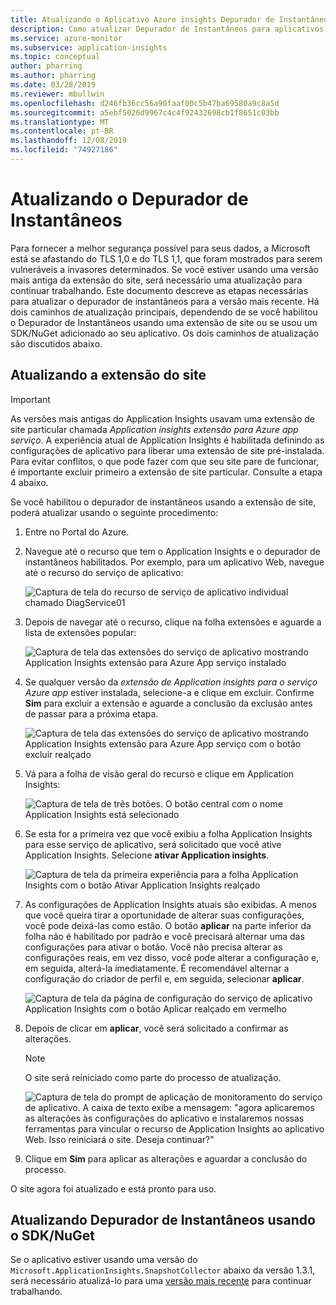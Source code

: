 ```yaml
---
title: Atualizando o Aplicativo Azure insights Depurador de Instantâneos
description: Como atualizar Depurador de Instantâneos para aplicativos .NET para a versão mais recente no Azure App Services ou por meio de pacotes NuGet
ms.service: azure-monitor
ms.subservice: application-insights
ms.topic: conceptual
author: pharring
ms.author: pharring
ms.date: 03/28/2019
ms.reviewer: mbullwin
ms.openlocfilehash: d246fb36cc56a90faaf00c5b47ba69580a9c8a5d
ms.sourcegitcommit: a5ebf5026d9967c4c4f92432698cb1f8651c03bb
ms.translationtype: MT
ms.contentlocale: pt-BR
ms.lasthandoff: 12/08/2019
ms.locfileid: "74927186"
---
```

# <a name="upgrading-the-snapshot-debugger"></a>Atualizando o Depurador de Instantâneos

Para fornecer a melhor segurança possível para seus dados, a Microsoft está se afastando do TLS 1,0 e do TLS 1,1, que foram mostrados para serem vulneráveis a invasores determinados. Se você estiver usando uma versão mais antiga da extensão do site, será necessário uma atualização para continuar trabalhando. Este documento descreve as etapas necessárias para atualizar o depurador de instantâneos para a versão mais recente. Há dois caminhos de atualização principais, dependendo de se você habilitou o Depurador de Instantâneos usando uma extensão de site ou se usou um SDK/NuGet adicionado ao seu aplicativo. Os dois caminhos de atualização são discutidos abaixo. 

## <a name="upgrading-the-site-extension"></a>Atualizando a extensão do site

> [!IMPORTANT]
> As versões mais antigas do Application Insights usavam uma extensão de site particular chamada _Application insights extensão para Azure app serviço_. A experiência atual de Application Insights é habilitada definindo as configurações de aplicativo para liberar uma extensão de site pré-instalada.
> Para evitar conflitos, o que pode fazer com que seu site pare de funcionar, é importante excluir primeiro a extensão de site particular. Consulte a etapa 4 abaixo.

Se você habilitou o depurador de instantâneos usando a extensão de site, poderá atualizar usando o seguinte procedimento:

1. Entre no Portal do Azure.
2. Navegue até o recurso que tem o Application Insights e o depurador de instantâneos habilitados. Por exemplo, para um aplicativo Web, navegue até o recurso do serviço de aplicativo:

   ![Captura de tela do recurso de serviço de aplicativo individual chamado DiagService01](./media/snapshot-debugger-upgrade/app-service-resource.png)

3. Depois de navegar até o recurso, clique na folha extensões e aguarde a lista de extensões popular:

   ![Captura de tela das extensões do serviço de aplicativo mostrando Application Insights extensão para Azure App serviço instalado](./media/snapshot-debugger-upgrade/application-insights-site-extension-to-be-deleted.png)

4. Se qualquer versão da _extensão de Application insights para o serviço Azure app_ estiver instalada, selecione-a e clique em excluir. Confirme **Sim** para excluir a extensão e aguarde a conclusão da exclusão antes de passar para a próxima etapa.

   ![Captura de tela das extensões do serviço de aplicativo mostrando Application Insights extensão para Azure App serviço com o botão excluir realçado](./media/snapshot-debugger-upgrade/application-insights-site-extension-delete.png)

5. Vá para a folha de visão geral do recurso e clique em Application Insights:

   ![Captura de tela de três botões. O botão central com o nome Application Insights está selecionado](./media/snapshot-debugger-upgrade/application-insights-button.png)

6. Se esta for a primeira vez que você exibiu a folha Application Insights para esse serviço de aplicativo, será solicitado que você ative Application Insights. Selecione **ativar Application insights**.
 
   ![Captura de tela da primeira experiência para a folha Application Insights com o botão Ativar Application Insights realçado](./media/snapshot-debugger-upgrade/turn-on-application-insights.png)

7. As configurações de Application Insights atuais são exibidas. A menos que você queira tirar a oportunidade de alterar suas configurações, você pode deixá-las como estão. O botão **aplicar** na parte inferior da folha não é habilitado por padrão e você precisará alternar uma das configurações para ativar o botão. Você não precisa alterar as configurações reais, em vez disso, você pode alterar a configuração e, em seguida, alterá-la imediatamente. É recomendável alternar a configuração do criador de perfil e, em seguida, selecionar **aplicar**.

   ![Captura de tela da página de configuração do serviço de aplicativo Application Insights com o botão Aplicar realçado em vermelho](./media/snapshot-debugger-upgrade/view-application-insights-data.png)

8. Depois de clicar em **aplicar**, você será solicitado a confirmar as alterações.

    > [!NOTE]
    > O site será reiniciado como parte do processo de atualização.

   ![Captura de tela do prompt de aplicação de monitoramento do serviço de aplicativo. A caixa de texto exibe a mensagem: "agora aplicaremos as alterações às configurações do aplicativo e instalaremos nossas ferramentas para vincular o recurso de Application Insights ao aplicativo Web. Isso reiniciará o site. Deseja continuar?"](./media/snapshot-debugger-upgrade/apply-monitoring-settings.png)

9. Clique em **Sim** para aplicar as alterações e aguardar a conclusão do processo.

O site agora foi atualizado e está pronto para uso.

## <a name="upgrading-snapshot-debugger-using-sdknuget"></a>Atualizando Depurador de Instantâneos usando o SDK/NuGet

Se o aplicativo estiver usando uma versão do `Microsoft.ApplicationInsights.SnapshotCollector` abaixo da versão 1.3.1, será necessário atualizá-lo para uma [versão mais recente](https://www.nuget.org/packages/Microsoft.ApplicationInsights.SnapshotCollector) para continuar trabalhando.
